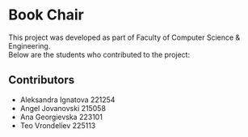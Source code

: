 # Book Chair

This project was developed as part of Faculty of Computer Science & Engineering.  
Below are the students who contributed to the project:

## Contributors

- Aleksandra Ignatova 221254
- Angel Jovanovski 215058
- Ana Georgievska 223101
- Teo Vrondeliev 225113

